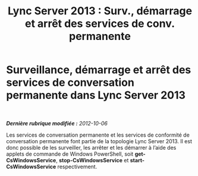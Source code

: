 ﻿---
title: "Lync Server 2013 : Surv., démarrage et arrêt des services de conv. permanente"
TOCTitle: Surveillance, démarrage et arrêt des services de conversation permanente
ms:assetid: 05761d02-e7b5-494e-a58f-f3d213483035
ms:mtpsurl: https://technet.microsoft.com/fr-fr/library/Gg398105(v=OCS.15)
ms:contentKeyID: 49296122
ms.date: 05/20/2016
mtps_version: v=OCS.15
ms.translationtype: HT
---

# Surveillance, démarrage et arrêt des services de conversation permanente dans Lync Server 2013

 

_**Dernière rubrique modifiée :** 2012-10-06_

Les services de conversation permanente et les services de conformité de conversation permanente font partie de la topologie Lync Server 2013. Il est donc possible de les surveiller, les arrêter et les démarrer à l’aide des applets de commande de Windows PowerShell, soit **get-CsWindowsService**, **stop-CsWindowsService** et **start-CsWindowsService** respectivement.

